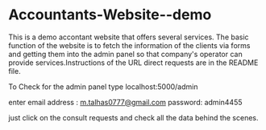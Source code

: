 # Accountants-Website--demo
This is a demo accontant website that offers several services. The basic function of the website is to fetch the information of the clients via forms and getting them into the admin panel so that company's operator can provide services.Instructions of the URL direct requests are in the README file.

To Check for the admin panel type 
localhost:5000/admin

enter email address : m.talhas0777@gmail.com
password: admin4455

just click on the consult requests and check all the data behind the scenes.

